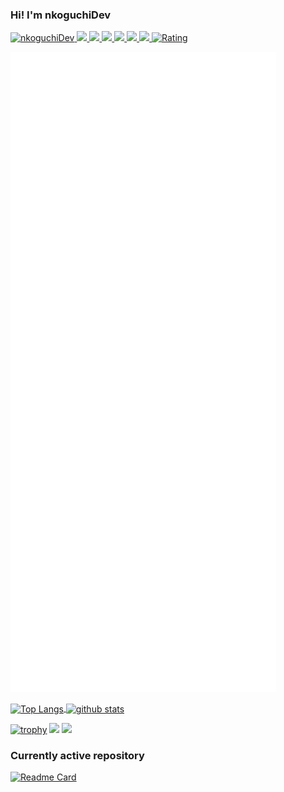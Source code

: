 ### Hi! I'm nkoguchiDev
<p align="left"> 
  <a href="https://github.com/nkoguchiDev/nkoguchiDev/">
    <img src="https://komarev.com/ghpvc/?username=nkoguchiDev" alt="nkoguchiDev" />
  </a>
  <a href="https://github.com/nkoguchiDev">
    <img height="20" src="https://img.shields.io/github/followers/nkoguchiDev?label=follow&logo=github&style=flat" />
  </a>
  <a href="https://zenn.dev/nkoguchi_dev">
    <img height="20" src="https://zenn.badge.nikaera.com/s/nkoguchi_dev/likes" />
  </a>
  <a href="https://zenn.dev/nkoguchi_dev">
    <img height="20" src="https://zenn.badge.nikaera.com/s/nkoguchi_dev/followers" />
  </a>
  <a href="https://zenn.dev/nkoguchi_dev">
    <img height="20" src="https://zenn.badge.nikaera.com/s/nkoguchi_dev/articles" />
  </a>
  <a href="http://qiita.com/nkoguchi">
    <img height="20" src="https://qiita-badge.apiapi.app/s/nkoguchi/posts.svg" />
  </a>
  <a href="http://qiita.com/nkoguchi">
    <img height="20" src="https://qiita-badge.apiapi.app/s/nkoguchi/contributions.svg" />
  </a>
  <a href="https://atcoder.jp/users/naokikoguchi?contestType=algo">
    <img height="20" src="https://badgen.org/img/atcoder/naokikoguchi/rating/algorithm?style=flat" alt="Rating" />
  </a>
</p>

<!--[https://metrics.lecoq.io/embed?user=nkoguchiDev]-->
![Metrics](/github-metrics.svg)

<a href="https://github.com/anuraghazra/github-readme-stats">
  <img align="center" alt="Top Langs" height="150px" src="https://github-readme-stats.vercel.app/api/top-langs/?username=nkoguchiDev&layout=compact&count_private=true&show_icons=true&show_icons=true&theme=onedark" />
</a>
<a href="https://github.com/anuraghazra/github-readme-stats">
  <img align="center" alt="github stats" height="150px" src="https://github-readme-stats.vercel.app/api?username=nkoguchiDev&count_private=true&show_icons=true&show_icons=true&theme=onedark" />
</a>

[![trophy](https://github-profile-trophy.vercel.app/?username=nkoguchiDev&theme=gruvbox)](https://github.com/ryo-ma/github-profile-trophy)
[![](https://activity-graph.herokuapp.com/graph?username=nkoguchiDev&theme=github)](https://activity-graph.herokuapp.com/graph?username=nkoguchiDev&theme=github)
[![](https://github-readme-streak-stats.herokuapp.com/?user=nkoguchiDev&theme=dark)](https://github-readme-streak-stats.herokuapp.com/?user=nkoguchiDev&theme=dark)

### Currently active repository
[![Readme Card](https://github-readme-stats.vercel.app/api/pin/?username=nkoguchiDev&repo=testApp&theme=dark)](https://github.com/anuraghazra/github-readme-stats)

